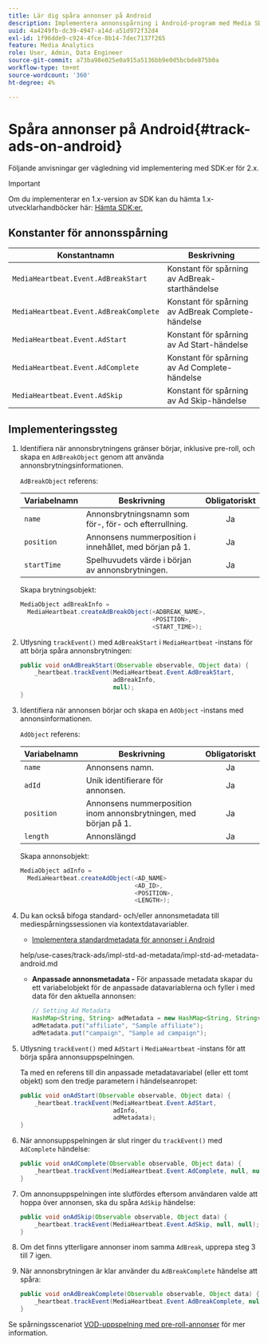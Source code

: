 ```yaml
---
title: Lär dig spåra annonser på Android
description: Implementera annonsspårning i Android-program med Media SDK.
uuid: 4a4249fb-dc39-4947-a14d-a51d972f32d4
exl-id: 1f96dde9-c924-4fce-8b14-7dec7137f265
feature: Media Analytics
role: User, Admin, Data Engineer
source-git-commit: a73ba98e025e0a915a5136bb9e0d5bcbde875b0a
workflow-type: tm+mt
source-wordcount: '360'
ht-degree: 4%

---
```


# Spåra annonser på Android{#track-ads-on-android}

Följande anvisningar ger vägledning vid implementering med SDK:er för 2.x.

>[!IMPORTANT]
>
>Om du implementerar en 1.x-version av SDK kan du hämta 1.x-utvecklarhandböcker här: [Hämta SDK:er.](/help/getting-started/download-sdks.md)

## Konstanter för annonsspårning

| Konstantnamn | Beskrivning |
| --- | --- |
| `MediaHeartbeat.Event.AdBreakStart` | Konstant för spårning av AdBreak-starthändelse |
| `MediaHeartbeat.Event.AdBreakComplete` | Konstant för spårning av AdBreak Complete-händelse |
| `MediaHeartbeat.Event.AdStart` | Konstant för spårning av Ad Start-händelse |
| `MediaHeartbeat.Event.AdComplete` | Konstant för spårning av Ad Complete-händelse |
| `MediaHeartbeat.Event.AdSkip` | Konstant för spårning av Ad Skip-händelse |

## Implementeringssteg

1. Identifiera när annonsbrytningens gränser börjar, inklusive pre-roll, och skapa en `AdBreakObject` genom att använda annonsbrytningsinformationen.

   `AdBreakObject` referens:

   | Variabelnamn | Beskrivning | Obligatoriskt |
   | --- | --- | :---: |
   | `name` | Annonsbrytningsnamn som för-, för- och efterrullning. | Ja |
   | `position` | Annonsens nummerposition i innehållet, med början på 1. | Ja |
   | `startTime` | Spelhuvudets värde i början av annonsbrytningen. | Ja |

   Skapa brytningsobjekt:

   ```java
   MediaObject adBreakInfo =  
     MediaHeartbeat.createAdBreakObject(<ADBREAK_NAME>,  
                                        <POSITION>,  
                                        <START_TIME>);
   ```

1. Utlysning `trackEvent()` med `AdBreakStart` i `MediaHeartbeat` -instans för att börja spåra annonsbrytningen:

   ```java
   public void onAdBreakStart(Observable observable, Object data) {  
       _heartbeat.trackEvent(MediaHeartbeat.Event.AdBreakStart,  
                             adBreakInfo,  
                             null);
   }
   ```

1. Identifiera när annonsen börjar och skapa en `AdObject` -instans med annonsinformationen.

   `AdObject` referens:

   | Variabelnamn | Beskrivning | Obligatoriskt |
   | --- | --- | :---: |
   | `name` | Annonsens namn. | Ja |
   | `adId` | Unik identifierare för annonsen. | Ja |
   | `position` | Annonsens nummerposition inom annonsbrytningen, med början på 1. | Ja |
   | `length` | Annonslängd | Ja |

   Skapa annonsobjekt:

   ```java
   MediaObject adInfo =  
     MediaHeartbeat.createAdObject(<AD_NAME>
                                   <AD_ID>,  
                                   <POSITION>,  
                                   <LENGTH>);
   ```

1. Du kan också bifoga standard- och/eller annonsmetadata till mediespårningssessionen via kontextdatavariabler.

   * [Implementera standardmetadata för annonser i Android](/help/use-cases/track-ads/impl-std-ad-metadata/impl-std-ad-metadata-android.md)

   help/use-cases/track-ads/impl-std-ad-metadata/impl-std-ad-metadata-android.md

   * **Anpassade annonsmetadata -** För anpassade metadata skapar du ett variabelobjekt för de anpassade datavariablerna och fyller i med data för den aktuella annonsen:

      ```java
      // Setting Ad Metadata
      HashMap<String, String> adMetadata = new HashMap<String, String>();
      adMetadata.put("affiliate", "Sample affiliate");
      adMetadata.put("campaign", "Sample ad campaign");
      ```


1. Utlysning `trackEvent()` med `AdStart` i `MediaHeartbeat` -instans för att börja spåra annonsuppspelningen.

   Ta med en referens till din anpassade metadatavariabel (eller ett tomt objekt) som den tredje parametern i händelseanropet:

   ```java
   public void onAdStart(Observable observable, Object data) {  
       _heartbeat.trackEvent(MediaHeartbeat.Event.AdStart,  
                             adInfo,  
                             adMetadata);
   }
   ```

1. När annonsuppspelningen är slut ringer du `trackEvent()` med `AdComplete` händelse:

   ```java
   public void onAdComplete(Observable observable, Object data) {  
       _heartbeat.trackEvent(MediaHeartbeat.Event.AdComplete, null, null);
   }
   ```

1. Om annonsuppspelningen inte slutfördes eftersom användaren valde att hoppa över annonsen, ska du spåra `AdSkip` händelse:

   ```java
   public void onAdSkip(Observable observable, Object data) {  
       _heartbeat.trackEvent(MediaHeartbeat.Event.AdSkip, null, null);
   }
   ```

1. Om det finns ytterligare annonser inom samma `AdBreak`, upprepa steg 3 till 7 igen.
1. När annonsbrytningen är klar använder du `AdBreakComplete` händelse att spåra:

   ```java
   public void onAdBreakComplete(Observable observable, Object data) {  
       _heartbeat.trackEvent(MediaHeartbeat.Event.AdBreakComplete, null, null);
   }
   ```

Se spårningsscenariot [VOD-uppspelning med pre-roll-annonser](/help/use-cases/tracking-scenarios/vod-preroll-ads.md) för mer information.
